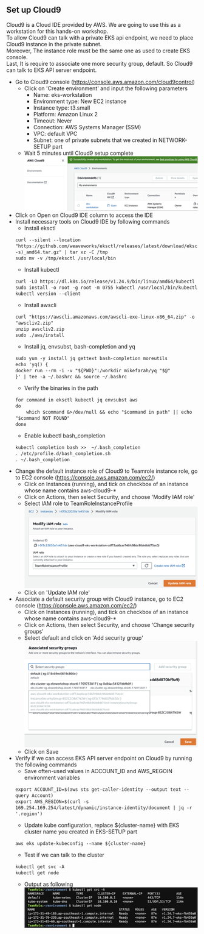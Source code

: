 ## Set up Cloud9
Cloud9 is a Cloud IDE provided by AWS. We are going to use this as a workstation for this hands-on workshop.  
To allow Cloud9 can talk with a private EKS api endpoint, we need to place Cloud9 instance in the private subnet.  
Moreover, The instance role must be the same one as used to create EKS console.  
Last, It is require to associate one more security group, default. So Cloud9 can talk to EKS API server endpoint.  
* Go to Cloud9 console (https://console.aws.amazon.com/cloud9control)
    * Click on 'Create environment' and input the following parameters
        * Name: eks-workstation
        * Environment type: New EC2 instance
        * Instance type: t3.small
        * Platform: Amazon Linux 2
        * Timeout: Never
        * Connection: AWS Systems Manager (SSM)
        * VPC: default VPC
        * Subnet: one of private subnets that we created in NETWORK-SETUP part
    * Wait 5 minutes until Cloud9 setup complete
    ![pics](/pics/cloud9-successful.png)  
* Click on Open on Cloud9 IDE column to access the IDE
* Install necessary tools on Cloud9 IDE by following commands
    * Install eksctl
    ```
    curl --silent --location "https://github.com/weaveworks/eksctl/releases/latest/download/eksctl_$(uname -s)_amd64.tar.gz" | tar xz -C /tmp
    sudo mv -v /tmp/eksctl /usr/local/bin
    ```
    * Install kubectl
    ```
    curl -LO https://dl.k8s.io/release/v1.24.9/bin/linux/amd64/kubectl
    sudo install -o root -g root -m 0755 kubectl /usr/local/bin/kubectl
    kubectl version --client
    ```
    * Install awscli
    ```
    curl "https://awscli.amazonaws.com/awscli-exe-linux-x86_64.zip" -o "awscliv2.zip"
    unzip awscliv2.zip
    sudo ./aws/install
    ```
    * Install jq, envsubst, bash-completion and yq
    ```
    sudo yum -y install jq gettext bash-completion moreutils
    echo 'yq() {
    docker run --rm -i -v "${PWD}":/workdir mikefarah/yq "$@"
    }' | tee -a ~/.bashrc && source ~/.bashrc
    ```
    * Verify the binaries in the path
    ```
    for command in eksctl kubectl jq envsubst aws
    do
        which $command &>/dev/null && echo "$command in path" || echo "$command NOT FOUND"
    done
    ```
    * Enable kubectl bash_completion
    ```
    kubectl completion bash >>  ~/.bash_completion
    . /etc/profile.d/bash_completion.sh
    . ~/.bash_completion
    ```
* Change the default instance role of Cloud9 to Teamrole instance role, go to EC2 console (https://console.aws.amazon.com/ec2/)
    * Click on Instances (running), and tick on checkbox of an instance whose name contains aws-cloud9-*
    * Click on Actions, then select Security, and choose 'Modify IAM role'
    * Select IAM role to TeamRoleInstanceProfile  
    ![pics](/pics/cloud9-iamrole.png)  
    * Click on 'Update IAM role'
* Associate a default security group with Cloud9 instance, go to EC2 console (https://console.aws.amazon.com/ec2/)
    * Click on Instances (running), and tick on checkbox of an instance whose name contains aws-cloud9-*
    * Click on Actions, then select Security, and choose 'Change security groups'
    * Select default and click on 'Add security group'
    ![pics](/pics/cloud9-sg.png)  
    * Click on Save
* Verify if we can access EKS API server endpoint on Cloud9 by running the following commands
    * Save often-used values in ACCOUNT_ID and AWS_REGOIN environment variables
    ```
    export ACCOUNT_ID=$(aws sts get-caller-identity --output text --query Account)
    export AWS_REGION=$(curl -s 169.254.169.254/latest/dynamic/instance-identity/document | jq -r '.region')
    ```
    * Update kube configuration, replace ${cluster-name} with EKS cluster name you created in EKS-SETUP part
    ```
    aws eks update-kubeconfig --name ${cluster-name}
    ```
    * Test if we can talk to the cluster
    ```
    kubectl get svc -A
    kubectl get node
    ```
    * Output as following
    ![pics](/pics/kubectl-svc-node.png)